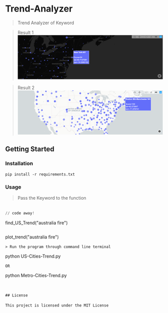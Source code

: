 # Trend-Analyzer

> Trend Analyzer of Keyword 

> Result 1
![alt text](https://raw.githubusercontent.com/aryan-jadon/Trend-Analyzer/master/ModuleFiles/Images/Black-Background.png)

> Result 2
![alt text](https://raw.githubusercontent.com/aryan-jadon/Trend-Analyzer/master/ModuleFiles/Images/White-Backgroud.png)


## Getting Started

### Installation
```
pip install -r requirements.txt
```

### Usage

> Pass the Keyword to the function

```python

// code away!
```
find_US_Trend("australia fire")
```

```
plot_trend("australia fire")
```
> Run the program through command line terminal

```
python US-Cities-Trend.py
```
OR
```
python Metro-Cities-Trend.py
```


## License

This project is licensed under the MIT License 

